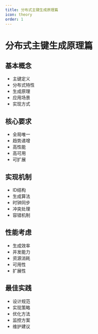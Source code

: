```yaml
---
title: 分布式主键生成原理篇
icon: theory
order: 1
---
```


# 分布式主键生成原理篇

## 基本概念
- 主键定义
- 分布式特性
- 生成原理
- 应用场景
- 实现方式

## 核心要求
- 全局唯一
- 趋势递增
- 高性能
- 高可用
- 可扩展

## 实现机制
- ID结构
- 生成算法
- 时钟同步
- 冲突处理
- 容错机制

## 性能考虑
- 生成效率
- 并发能力
- 资源消耗
- 可用性
- 扩展性

## 最佳实践
- 设计规范
- 实现策略
- 优化方法
- 监控方案
- 维护建议
